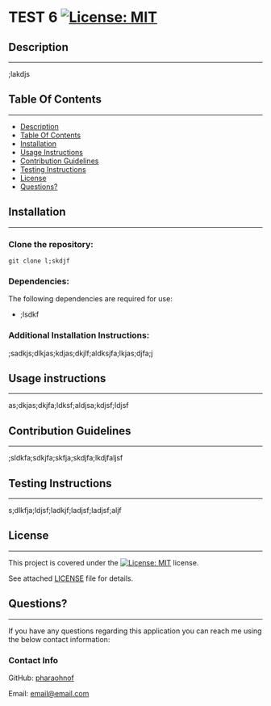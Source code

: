 #  TEST 6   [![License: MIT](https://img.shields.io/badge/License-MIT-yellow.svg)](https://opensource.org/licenses/MIT)

  ##  Description

***

  ;lakdjs
  
  ## Table Of Contents  

***
  * [Description](#Description)
  * [Table Of Contents](#table-of-contents)
  * [Installation](#Installation)
  * [Usage Instructions](#usage-instructions)
  * [Contribution Guidelines](#contribution-guidelines)
  * [Testing Instructions](#testing-instructions)
  * [License](#License)
  * [Questions?](#questions)

  ##  Installation

***

  ### Clone the repository: 
    git clone l;skdjf  
      
  ### Dependencies:  
  The following dependencies are required for use:  
 * ;lsdkf  
  
  ### Additional Installation Instructions:

    
  ;sadkjs;dlkjas;kdjas;dkjlf;aldksjfa;lkjas;djfa;j  

  ##  Usage instructions  

***
    
  as;dkjas;dkjfa;ldksf;aldjsa;kdjsf;ldjsf  
    
  ##  Contribution Guidelines  

***
    
  ;sldkfa;sdkjfa;skfja;skdjfa;lkdjfaljsf
    
  ##  Testing Instructions  

  ***
    
  s;dlkfja;ldjsf;ladkjf;ladjsf;ladjsf;aljf  
    
  ##  License

  ***
      
  This project is covered under the [![License: MIT](https://img.shields.io/badge/License-MIT-yellow.svg)](https://opensource.org/licenses/MIT) license.  
    
  See attached [LICENSE](./LICENSE) file for details.  
    
  ##  Questions?  

  ***
  
  If you have any questions regarding this application you can reach me using the below contact information:  
  ### Contact Info  
    
  GitHub: [pharaohnof](https://github.com/pharaohnof)

  Email:  email@email.com